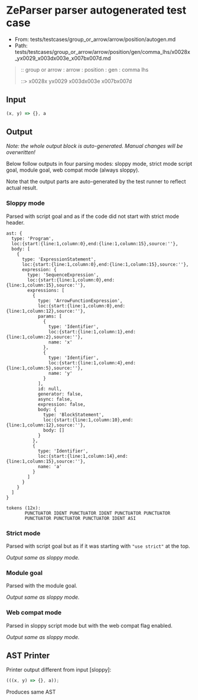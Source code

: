 # ZeParser parser autogenerated test case

- From: tests/testcases/group_or_arrow/arrow/position/autogen.md
- Path: tests/testcases/group_or_arrow/arrow/position/gen/comma_lhs/x0028x_yx0029_x003dx003e_x007bx007d.md

> :: group or arrow : arrow : position : gen : comma lhs
>
> ::> x0028x yx0029 x003dx003e x007bx007d

## Input


`````js
(x, y) => {}, a
`````

## Output

_Note: the whole output block is auto-generated. Manual changes will be overwritten!_

Below follow outputs in four parsing modes: sloppy mode, strict mode script goal, module goal, web compat mode (always sloppy).

Note that the output parts are auto-generated by the test runner to reflect actual result.

### Sloppy mode

Parsed with script goal and as if the code did not start with strict mode header.

`````
ast: {
  type: 'Program',
  loc:{start:{line:1,column:0},end:{line:1,column:15},source:''},
  body: [
    {
      type: 'ExpressionStatement',
      loc:{start:{line:1,column:0},end:{line:1,column:15},source:''},
      expression: {
        type: 'SequenceExpression',
        loc:{start:{line:1,column:0},end:{line:1,column:15},source:''},
        expressions: [
          {
            type: 'ArrowFunctionExpression',
            loc:{start:{line:1,column:0},end:{line:1,column:12},source:''},
            params: [
              {
                type: 'Identifier',
                loc:{start:{line:1,column:1},end:{line:1,column:2},source:''},
                name: 'x'
              },
              {
                type: 'Identifier',
                loc:{start:{line:1,column:4},end:{line:1,column:5},source:''},
                name: 'y'
              }
            ],
            id: null,
            generator: false,
            async: false,
            expression: false,
            body: {
              type: 'BlockStatement',
              loc:{start:{line:1,column:10},end:{line:1,column:12},source:''},
              body: []
            }
          },
          {
            type: 'Identifier',
            loc:{start:{line:1,column:14},end:{line:1,column:15},source:''},
            name: 'a'
          }
        ]
      }
    }
  ]
}

tokens (12x):
       PUNCTUATOR IDENT PUNCTUATOR IDENT PUNCTUATOR PUNCTUATOR
       PUNCTUATOR PUNCTUATOR PUNCTUATOR IDENT ASI
`````

### Strict mode

Parsed with script goal but as if it was starting with `"use strict"` at the top.

_Output same as sloppy mode._

### Module goal

Parsed with the module goal.

_Output same as sloppy mode._

### Web compat mode

Parsed in sloppy script mode but with the web compat flag enabled.

_Output same as sloppy mode._

## AST Printer

Printer output different from input [sloppy]:

````js
(((x, y) => {}, a));
````

Produces same AST
